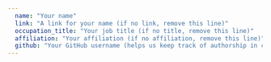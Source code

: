 ```yaml
---
  name: "Your name"
  link: "A link for your name (if no link, remove this line)"
  occupation_title: "Your job title (if no title, remove this line)"
  affiliation: "Your affiliation (if no affiliation, remove this line)"
  github: "Your GitHub username (helps us keep track of authorship in case we have to commit your signature for you)"
---
```


